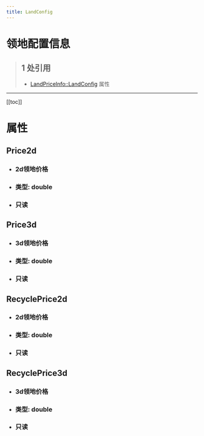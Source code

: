 ```yaml
---
title: LandConfig
---
```


# 领地配置信息

> ## 1 处引用
> - [LandPriceInfo::LandConfig](../types/LandPriceInfo.md#landconfig) 属性
---

[[toc]]

# 属性
## Price2d
- ### 2d领地价格
- ### 类型: double
- ### 只读
## Price3d
- ### 3d领地价格
- ### 类型: double
- ### 只读
## RecyclePrice2d
- ### 2d领地价格
- ### 类型: double
- ### 只读
## RecyclePrice3d
- ### 3d领地价格
- ### 类型: double
- ### 只读